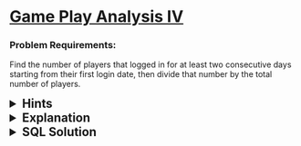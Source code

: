 # [Game Play Analysis IV](https://leetcode.com/problems/game-play-analysis-iv/description/?envType=study-plan-v2&envId=top-sql-50)

### Problem Requirements:

 Find the number of players that logged in for at least two consecutive days starting from their first login date, then divide that number by the total number of players.

<details>
<summary style="font-size:1.3rem;"> <strong>Hints</strong> </summary> 

<details>
      <summary>Hint#1</summary>
      <p>
        What if you have another column that has the <code>first_login</code>,
        The problem will be very easy, isn't it?
      </p>
</details>
<details>
      <summary>Hint#2</summary>
      <p>
        Try use <code>WITH</code> clause. It will help you to define a temporary data set. It will make your life easier.
      </p>
</details>
<details>
      <summary>Hint#3</summary>
      <p>
      The SQL <code>MIN(expression)</code> function returns the minimum value in a set of values
      </p>
</details>
<details>
      <summary>Hint#4</summary>
      <p>
        Try use <code>window function</code>.
      </p>
</details>

<details>
      <summary>Hint#5</summary>
      <p>SQL has an aggregation function called <code>COUNT(expression)</code> which count all the rows that satisfy a specified condition</p>
</details>
<details>
      <summary>Hint#6</summary>
      <p>
      To subtract an interval e.g., a year, a month and a day to date, you can use the <code>DATE_SUB()</code> function. 
      </p>
</details>
<details>
      <summary>Hint#7</summary>
      <p>SQL has a <code>ROUND(number, decimals)</code> function which rounds a number to a specified number of decimal places. </p>
</details>
</details>

<details>
<summary style="font-size:1.3rem;"> <strong>Explanation</strong> </summary>

We want to count the number of players who logged in the next day of their first login day.
<br>
we should determine the first login date for each player.
Then when we find a player logged in the next day of this day we should put this player into account.

<ul>
  <li>We can determine the first login for each player with the help of aggregate window function
  <code>MIN(expression) OVER </code>
  . Aggregate window function will work the same as the normal aggregate function but it doesn't cause rows to become grouped into a single output row. 
  </li>
  <li>To be able to use our original table and the new column we can use <code> WITH</code> clause , it will help us to define the temporary data set and use them in the query.
  </li>
  <li>  
  We will filter this table according to our condition <code>(event_date and first_login are consecutive days)</code>.
  <br>
  We can use  <code>DATE_SUB()</code> function to subtract a given duration from <code>event_date</code> As follows<br> <code>DATE_SUB(event_date, INTERVAL 1 DAY) = first_login</code> 
  </li>
  <li>
  Finally, divide the player that satisfies the condition by the total number of player that we can calculate as a <code>subquery</code> then round the result using <code>ROUND()</code>function to round the result.
  </li>
</ul>

</details>

<details>
<summary style="font-size:1.3rem"><strong> SQL Solution</strong> </summary> 


```sql
WITH temp AS(
  SELECT 
    *, 
    MIN(event_date) OVER (Partition BY player_id) AS first_login 
    -- over means that the function before it is a window function 
  FROM 
    Activity
)
SELECT 
  ROUND(
    (
      SELECT 
        COUNT(player_id) 
      FROM 
        temp 
      WHERE 
        DATE_SUB(event_date, INTERVAL 1 DAY) = first_login
    ) / (
      SELECT 
        COUNT(DISTINCT player_id) 
      FROM 
        Activity
    ), 
    2
  ) AS fraction


```

</details>